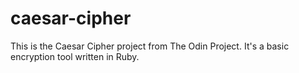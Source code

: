 # caesar-cipher
This is the Caesar Cipher project from The Odin Project. It's a basic encryption tool written in Ruby. 